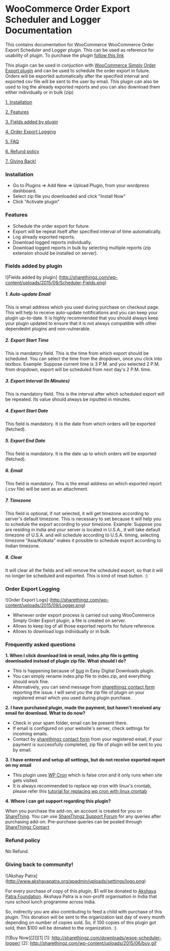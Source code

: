 # WooCommerce Order Export Scheduler and Logger Documentation
This contains documentation for WooCommerce WooCommerce Order Export Scheduler and Logger plugin. This can be used as reference for usability of plugin. To purchase the plugin [follow this link](http://sharethingz.com/downloads/wsoe-scheduler-logger/)

This plugin can be used in conjuction with [WooCommerce Simply Order Export plugin](https://wordpress.org/plugins/woocommerce-simply-order-export/) and can be used to
schedule the order export in future. Orders will be exported automatically after the specified interval and exported csv file will be sent to the user by email. This plugin
can also be used to log the already exported reports and you can also download them either individually or in bulk (zip)

[1. Installation](#installation)

[2. Features](#features)

[3. Fields added by plugin](#fields-added)

[4. Order Export Logging](#export-log)

[5. FAQ](#faq)

[6. Refund policy](#refund)

[7. Giving Back!](#contribute)

### <a name="installation"></a>Installation

* Go to Plugins => Add New => Upload Plugin, from your wordpress dashboard.
* Select zip file you downloaded and click "Install Now"
* Click "Activate plugin"

### <a name="features"></a>Features

* Schedule the order export for future.
* Export will be repeat itself after specified interval of time automatically.
* Log already exported reports.
* Download logged reports individually.
* Download logged reports in bulk by selecting multiple reports (zip extension should be installed on server).

### <a name="fields-added"></a> Fields added by plugin

![Fields added by plugin]
(http://sharethingz.com/wp-content/uploads/2015/09/Scheduler-Fields.png)

##### 1. Auto-update Email

This is email address which you used during purchase on checkout page. This will help to receive auto-update notifications and you can keep your plugin up-to-date.
It is highly recommended that you should always keep your plugin updated to ensure that it is not always compatible with other dependednt plugins and non-vulnerable.

##### 2. Export Start Time

This is mandatory field. This is the time from which export should be scheduled. You can select the time from the dropdown, once you click into textbox.
Example: Suppose current time is 3 P.M. and you selected 2 P.M. from dropdown, export will be scheduled from next day's 2 P.M. time.

##### 3. Export Interval (In Minutes)

This is mandatory field. This is the interval after which scheduled export will be repeated. Its value should always be inputted in minutes.

##### 4. Export Start Date

This field is mandatory. It is the date from which orders will be exported (fetched).

##### 5. Export End Date

This field is mandatory. It is the date up to which orders will be exported (fetched).

##### 6. Email

This field is mandatory. This is the email address on which exported report (.csv file) will be sent as an attachment.

##### 7. Timezone

This field is optional, if not selected, it will get timezone according to server's default timezone. This is necessary to set because it will help you to schedule the export according to your timezone.
Example: Suppose you are residing in India and your server is located in U.S.A., it will take default timezone of U.S.A. and will schedule according to U.S.A. timing, selecting timezone "Asia/Kolkata" makes it possible to schedule export according to Indian timezone.

##### 8. Clear

It will clear all the fields and will remove the scheduled export, so that it will no longer be scheduled and exported. This is kind of reset button. :)

### <a name="export-log"></a> Order Export Logging

![Order Export Logs]
(http://sharethingz.com/wp-content/uploads/2015/09/Logger.png)

* Whenever order export process is carried out using WooCommerce Simply Order Export plugin, a file is created on server.
* Allows to keep log of all those exported reports for future reference.
* Allows to download logs individually or in bulk.

### <a name="faq"></a> Frequently asked questions

**1. When I click download link in email, index.php file is getting downloaded instead of plugin zip file. What should I do?**

* This is happening because of [bug](https://github.com/easydigitaldownloads/Easy-Digital-Downloads/issues/3498) in Easy Digital Downloads plugin.
* You can simply rename index.php file to index.zip, and everything should work fine.
* Alternatively, you can send message from [sharethingz contact form](http://sharethingz.com/contact/) reporting the issue. I will send you the zip file of plugin on your registered email which you used during plugin purchase.

**2. I have purchased plugin, made the payment, but haven't received any email for download. What to do now?**

* Check in your spam folder, email can be present there.
* If email is configured on your website's server, check settings for incoming emails.
* Contact by [sharethingz contact form](http://sharethingz.com/contact/) from your registered email, if your payment is successfully completed, zip file of plugin will be sent to you by email.

**3. I have entered and setup all settings, but do not receive exported report on my email**

* This plugin uses [WP Cron](http://code.tutsplus.com/articles/insights-into-wp-cron-an-introduction-to-scheduling-tasks-in-wordpress--wp-23119)
which is false cron and it only runs when site gets visited.
* It is always recommended to replace wp cron with linux's crontab, please refer this [tutorial for replacing wp cron with linux crontab](https://rtcamp.com/tutorials/wordpress/wp-cron-crontab/)

**4. Where I can get support regarding this plugin?**

When you purchase the add-on, an account is created for you on [ShareThing](http://sharethingz.com). You can use [ShareThingz Support Forum](http://sharethingz.com/support/forum/woocommerce-simply-order-export-addon/) for any queries after purchasing add-on. Pre-purchase queries can be posted through [ShareThingz Contact](http://sharethingz.com/contact)

### <a name="refund"></a> Refund policy

No Refund.

### <a name="contribute"></a> Giving back to community!

![Akshay Patra]
(http://www.akshayapatra.org/apadmin/uploads/settings/logo.png)

For every purchase of copy of this plugin, $1 will be donated to [Akshaya Patra Foundation](http://www.akshayapatra.org/about-us). Akshaya Patra is a non-profit organisation in India that runs school lunch programme across India.

So, indirectly you are also contributing to feed a child with purchase of this plugin. This donation will be sent to the organization last day of every month depending on number of copies sold. So, if 100 copies of this plugin got sold, then $100 will be donated to the organization. :)




 [![Buy Now][2]][1]
 [1]: http://sharethingz.com/downloads/wsoe-scheduler-logger/
 [2]: http://sharethingz.com/wp-content/uploads/2015/06/buy.gif